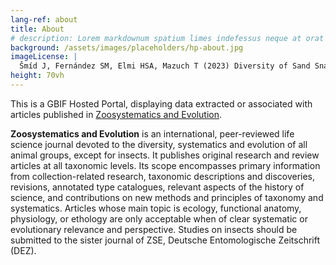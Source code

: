 ```yaml
---
lang-ref: about
title: About
# description: Lorem markdownum spatium limes indefessus neque at orat aestuat
background: /assets/images/placeholders/hp-about.jpg
imageLicense: |
  Šmíd J, Fernández SM, Elmi HSA, Mazuch T (2023) Diversity of Sand Snakes (Psammophiidae, Psammophis) in the Horn of Africa, with the description of a new species from Somalia. Zoosystematics and Evolution 99(2): 345-361. [https://doi.org/10.3897/zse.99.101943](https://doi.org/10.3897/zse.99.101943)
height: 70vh
---
```


This is а GBIF Hosted Portal, displaying data extracted or associated with articles published in [Zoosystematics and Evolution](https://zse.pensoft.net/).

**Zoosystematics and Evolution** is an international, peer-reviewed life science journal devoted to the diversity, systematics and evolution of all animal groups, except for insects. It publishes original research and review articles at all taxonomic levels. Its scope encompasses primary information from collection-related research, taxonomic descriptions and discoveries, revisions, annotated type catalogues, relevant aspects of the history of science, and contributions on new methods and principles of taxonomy and systematics. Articles whose main topic is ecology, functional anatomy, physiology, or ethology are only acceptable when of clear systematic or evolutionary relevance and perspective. Studies on insects should be submitted to the sister journal of ZSE, Deutsche Entomologische Zeitschrift (DEZ).
